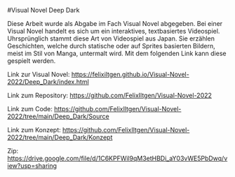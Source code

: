 #Visual Novel Deep Dark

Diese Arbeit wurde als Abgabe im Fach Visual Novel abgegeben.
Bei einer Visual Novel handelt es sich um ein interaktives, textbasiertes Videospiel. Uhrsprünglich stammt diese Art von Videospiel aus Japan.
Sie erzählen Geschichten, welche durch statische oder auf Sprites basierten Bildern, meist im Stil von Manga, untermalt wird.
Mit  dem folgenden Link kann diese gespielt werden.

Link zur Visual Novel: https://felixiltgen.github.io/Visual-Novel-2022/Deep_Dark/index.html

Link zum Repository: https://github.com/FelixIltgen/Visual-Novel-2022

Link zum Code: https://github.com/FelixIltgen/Visual-Novel-2022/tree/main/Deep_Dark/Source

Link zum Konzept: https://github.com/FelixIltgen/Visual-Novel-2022/tree/main/Deep_Dark/Konzept

Zip: https://drive.google.com/file/d/1C6KPFWil9qM3etHBDi_aY03vWE5PbDwq/view?usp=sharing
